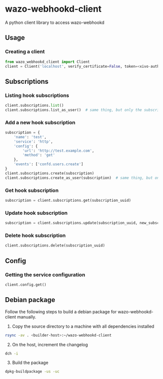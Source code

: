 # wazo-webhookd-client

A python client library to access wazo-webhookd

## Usage

### Creating a client

```python
from wazo_webhookd_client import Client
client = Client('localhost', verify_certificate=False, token=<xivo-auth-token>)
```

## Subscriptions

### Listing hook subscriptions

```python
client.subscriptions.list()
client.subscriptions.list_as_user()  # same thing, but only the subscriptions regarding the user making the request are considered
```

### Add a new hook subscription

```python
subscription = {
    'name': 'test',
    'service': 'http',
    'config': {
        'url': 'http://test.example.com',
        'method': 'get'
    },
    'events': ['confd.users.create']
}
client.subscriptions.create(subscription)
client.subscriptions.create_as_user(subscription)  # same thing, but only the events regarding the user making the request are considered
```

### Get hook subscription

```python
subscription = client.subscriptions.get(subscription_uuid)
```

### Update hook subscription

```python
subscription = client.subscriptions.update(subscription_uuid, new_subscription)
```

### Delete hook subscription

```python
client.subscriptions.delete(subscription_uuid)
```

## Config

### Getting the service configuration

```python
client.config.get()
```

## Debian package

Follow the following steps to build a debian package for wazo-webhookd-client manually.

1. Copy the source directory to a machine with all dependencies installed

```sh
rsync -av . <builder-host>:~/wazo-webhookd-client
```

2. On the host, increment the changelog

```sh
dch -i
```

3. Build the package

```sh
dpkg-buildpackage -us -uc
```

